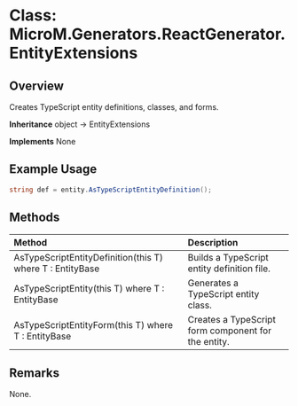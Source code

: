 # Class: MicroM.Generators.ReactGenerator.EntityExtensions
## Overview
Creates TypeScript entity definitions, classes, and forms.

**Inheritance**
object -> EntityExtensions

**Implements**
None

## Example Usage
```csharp
string def = entity.AsTypeScriptEntityDefinition();
```
## Methods
| Method | Description |
|:------------|:-------------|
| AsTypeScriptEntityDefinition<T>(this T) where T : EntityBase | Builds a TypeScript entity definition file. |
| AsTypeScriptEntity<T>(this T) where T : EntityBase | Generates a TypeScript entity class. |
| AsTypeScriptEntityForm<T>(this T) where T : EntityBase | Creates a TypeScript form component for the entity. |

## Remarks
None.

